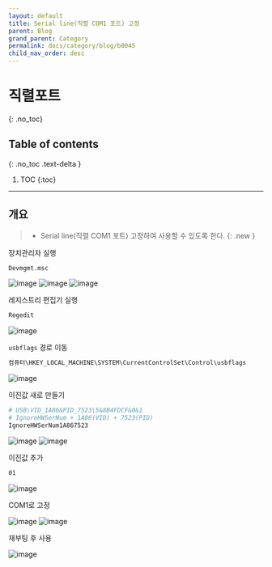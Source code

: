 ```yaml
---
layout: default
title: Serial line(직렬 COM1 포트) 고정
parent: Blog
grand_parent: Category
permalink: docs/category/blog/b0045
child_nav_order: desc
---
```

# 직렬포트
{: .no_toc}

## Table of contents
{: .no_toc .text-delta }

1. TOC
{:toc}

---
## 개요

> - Serial line(직렬 COM1 포트) 고정하여 사용할 수 있도록 한다.
{: .new }

장치관리자 실행

```bash
Devmgmt.msc
```

![image](https://user-images.githubusercontent.com/36792594/199374841-c3fa02ad-4c17-439b-91db-8888c4b6a3a1.png)
![image](https://user-images.githubusercontent.com/36792594/199389750-ed385ca2-4eea-4f8f-96cd-bdc865e9f15b.png)
![image](https://user-images.githubusercontent.com/36792594/199377974-1e8eb7e2-5659-4f71-b209-62358b59c34a.png)

레지스트리 편집기 실행

```bash
Regedit
```

![image](https://user-images.githubusercontent.com/36792594/199377998-3b4cfca9-61bd-4417-93dd-f8b7d50bf6dc.png)

`usbflags` 경로 이동

```bash
컴퓨터\HKEY_LOCAL_MACHINE\SYSTEM\CurrentControlSet\Control\usbflags
```

![image](https://user-images.githubusercontent.com/36792594/199378199-5662819f-1274-440f-a0fe-0dc610f7bddf.png)

이진값 새로 만들기

```bash
# USB\VID_1A86&PID_7523\5&8B4FDCF&0&1
# IgnoreHWSerNum + 1A86(VID) + 7523(PID)
IgnoreHWSerNum1A867523
```

![image](https://user-images.githubusercontent.com/36792594/199378581-c7ae1a3e-fc51-4345-838a-7f48453b2f9c.png)
![image](https://user-images.githubusercontent.com/36792594/199378749-e7a051fc-267a-4d99-b6a2-e929e35190e0.png)

이진값 추가

```bash
01
```

![image](https://user-images.githubusercontent.com/36792594/199378438-4cd99a94-0aaf-487d-ba83-e6f4d9bb3d2d.png)

COM1로 고정

![image](https://user-images.githubusercontent.com/36792594/199379065-d58c7e5a-5cda-40ca-9942-2856e16ad01c.png)
![image](https://user-images.githubusercontent.com/36792594/199379114-2d775740-62e6-429f-9a0b-08bde2bc1753.png)

재부팅 후 사용

![image](https://user-images.githubusercontent.com/36792594/199390993-dd68d598-595b-4847-953b-6c5b7b58ae02.png)
